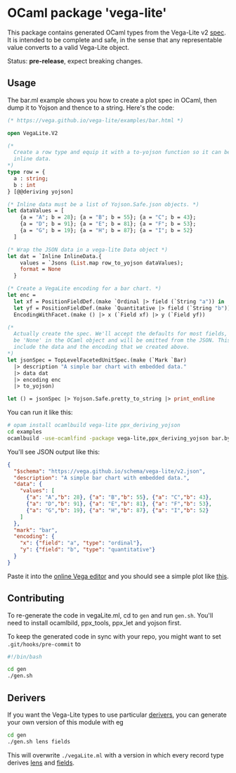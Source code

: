 # OCaml package 'vega-lite'

This package contains generated OCaml types from the Vega-Lite v2
[spec](https://vega.github.io/schema/vega-lite/v2.json). It is intended to be
complete and safe, in the sense that any representable value converts to a valid
Vega-Lite object.

Status: **pre-release**, expect breaking changes.

## Usage

The bar.ml example shows you how to create a plot spec in OCaml, then
dump it to Yojson and thence to a string. Here's the code:

```ocaml
(* https://vega.github.io/vega-lite/examples/bar.html *)

open VegaLite.V2

(*
  Create a row type and equip it with a to-yojson function so it can be used as
  inline data.
*)
type row = {
  a : string;
  b : int
} [@@deriving yojson]

(* Inline data must be a list of Yojson.Safe.json objects. *)
let dataValues = [
    {a = "A"; b = 28}; {a = "B"; b = 55}; {a = "C"; b = 43};
    {a = "D"; b = 91}; {a = "E"; b = 81}; {a = "F"; b = 53};
    {a = "G"; b = 19}; {a = "H"; b = 87}; {a = "I"; b = 52}
  ]

(* Wrap the JSON data in a vega-lite Data object *)
let dat = `Inline InlineData.{
    values = `Jsons (List.map row_to_yojson dataValues);
    format = None
  }

(* Create a VegaLite encoding for a bar chart. *)
let enc =
  let xf = PositionFieldDef.(make `Ordinal |> field (`String "a")) in
  let yf = PositionFieldDef.(make `Quantitative |> field (`String "b")) in
  EncodingWithFacet.(make () |> x (`Field xf) |> y (`Field yf))

(*
  Actually create the spec. We'll accept the defaults for most fields, so they'll
  be 'None' in the OCaml object and will be omitted from the JSON. This spec will
  include the data and the encoding that we created above.
*)
let jsonSpec = TopLevelFacetedUnitSpec.(make (`Mark `Bar)
  |> description "A simple bar chart with embedded data."
  |> data dat
  |> encoding enc
  |> to_yojson)

let () = jsonSpec |> Yojson.Safe.pretty_to_string |> print_endline
```


You can run it like this:

```bash
# opam install ocamlbuild vega-lite ppx_deriving_yojson
cd examples
ocamlbuild -use-ocamlfind -package vega-lite,ppx_deriving_yojson bar.byte --
```

You'll see JSON output like this:

```json
{
  "$schema": "https://vega.github.io/schema/vega-lite/v2.json",
  "description": "A simple bar chart with embedded data.",
  "data": {
    "values": [
      {"a": "A","b": 28}, {"a": "B","b": 55}, {"a": "C","b": 43},
      {"a": "D","b": 91}, {"a": "E","b": 81}, {"a": "F","b": 53},
      {"a": "G","b": 19}, {"a": "H","b": 87}, {"a": "I","b": 52}
    ]
  },
  "mark": "bar",
  "encoding": {
    "x": {"field": "a", "type": "ordinal"},
    "y": {"field": "b", "type": "quantitative"}
  }
}
```

Paste it into the [online Vega editor](https://vega.github.io/editor/#/) and you should
see a simple plot like [this](https://vega.github.io/vega-lite/examples/bar.html).

## Contributing

To re-generate the code in vegaLite.ml, cd to `gen` and run `gen.sh`. You'll need
to install ocamlbild, ppx_tools, ppx_let and yojson first.

To keep the generated code in sync with your repo, you might want to set
`.git/hooks/pre-commit` to

```bash
#!/bin/bash

cd gen
./gen.sh
```

## Derivers

If you want the Vega-Lite types to use particular [derivers](https://github.com/ocaml-ppx/ppx_deriving),
you can generate your own version of this module with eg

```bash
cd gen
./gen.sh lens fields
```

This will overwrite `./vegaLite.ml` with a version in which every record type
derives [lens](https://github.com/janestreet/ppx_fields_conv) and
[fields](https://github.com/janestreet/ppx_fields_conv).
